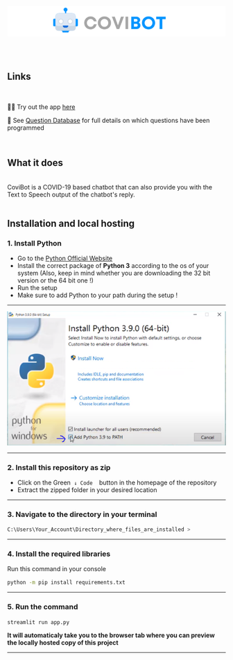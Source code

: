 <br/>

<p align="center">
  <img src="https://github.com/AlphaLaser/CoviBot/blob/fad6547f7f49e8d28879ba90fde1bca56d8291d4/images/logo.png" />
</p>
<br/>
<br/>

## Links

<br/>

👨‍💻 Try out the app [here](https://share.streamlit.io/alphalaser/paratools/main/input.py)

📄 See [Question Database](https://light-feeling-5c3.notion.site/What-to-ask-Question-database-7111cde13ffe428faa66075aee099f29) for full details on which questions have been programmed 



<br/>

## What it does 
<br/>
CoviBot is a COVID-19 based chatbot that can also provide you with the Text to Speech output of the chatbot's reply.

<br/>
<br/>

## Installation and local hosting


### 1. Install Python

- Go to the [Python Official Website](https://www.python.org/)
- Install the correct package of <b> Python 3</b> according to the os of your system (Also, keep in mind whether you are downloading the 32 bit version or the 64 bit one !)
- Run the setup
- Make sure to add Python to your path during the setup !
<hr/>

![Add Python to Path](https://github.com/AlphaLaser/Alpha-MeetScript/blob/054d238530a0e696f0228e9fd06be36a012f553d/python_install.PNG)

<hr/>

### 2. Install this repository as zip

- Click on the Green  &nbsp;` ↓ Code  `&nbsp; button in the homepage of the repository
- Extract the zipped folder in your desired location

<hr/>

### 3. Navigate to the directory in your terminal 

```bash
C:\Users\Your_Account\Directory_where_files_are_installed >
```



<hr/>

### 4. Install the required libraries 

Run this command in your console 

```bash
python -m pip install requirements.txt
```

<hr/>

### 5. Run the command

```bash
streamlit run app.py
```

**It will automaticaly take you to the browser tab where you can preview the locally hosted copy of this project**

<hr/>
<br/>
